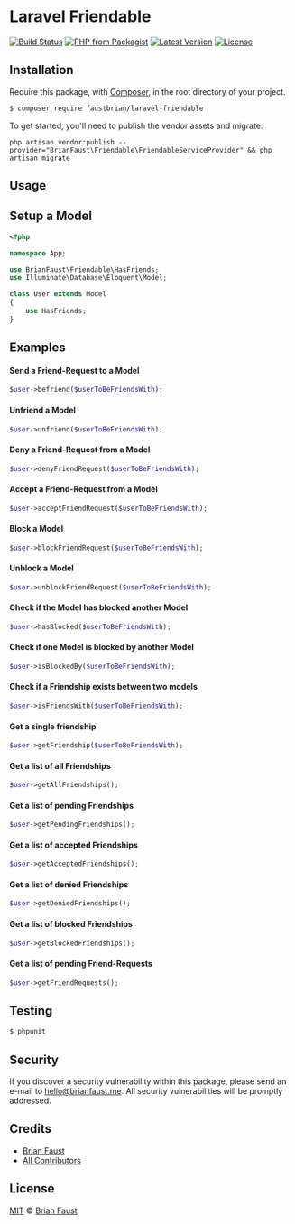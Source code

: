 # Laravel Friendable

[![Build Status](https://img.shields.io/travis/faustbrian/Laravel-Friendable/master.svg?style=flat-square)](https://travis-ci.org/faustbrian/Laravel-Friendable)
[![PHP from Packagist](https://img.shields.io/packagist/php-v/faustbrian/laravel-friendable.svg?style=flat-square)]()
[![Latest Version](https://img.shields.io/github/release/faustbrian/Laravel-Friendable.svg?style=flat-square)](https://github.com/faustbrian/Laravel-Friendable/releases)
[![License](https://img.shields.io/packagist/l/faustbrian/Laravel-Friendable.svg?style=flat-square)](https://packagist.org/packages/faustbrian/Laravel-Friendable)

## Installation

Require this package, with [Composer](https://getcomposer.org/), in the root directory of your project.

``` bash
$ composer require faustbrian/laravel-friendable
```

To get started, you'll need to publish the vendor assets and migrate:

```
php artisan vendor:publish --provider="BrianFaust\Friendable\FriendableServiceProvider" && php artisan migrate
```

## Usage

## Setup a Model
``` php
<?php

namespace App;

use BrianFaust\Friendable\HasFriends;
use Illuminate\Database\Eloquent\Model;

class User extends Model
{
    use HasFriends;
}
```

## Examples

#### Send a Friend-Request to a Model
``` php
$user->befriend($userToBeFriendsWith);
```

#### Unfriend a Model
``` php
$user->unfriend($userToBeFriendsWith);
```

#### Deny a Friend-Request from a Model
``` php
$user->denyFriendRequest($userToBeFriendsWith);
```

#### Accept a Friend-Request from a Model
``` php
$user->acceptFriendRequest($userToBeFriendsWith);
```

#### Block a Model
``` php
$user->blockFriendRequest($userToBeFriendsWith);
```

#### Unblock a Model
``` php
$user->unblockFriendRequest($userToBeFriendsWith);
```

#### Check if the Model has blocked another Model
``` php
$user->hasBlocked($userToBeFriendsWith);
```

#### Check if one Model is blocked by another Model
``` php
$user->isBlockedBy($userToBeFriendsWith);
```

#### Check if a Friendship exists between two models
``` php
$user->isFriendsWith($userToBeFriendsWith);
```

#### Get a single friendship
``` php
$user->getFriendship($userToBeFriendsWith);
```

#### Get a list of all Friendships
``` php
$user->getAllFriendships();
```

#### Get a list of pending Friendships
``` php
$user->getPendingFriendships();
```

#### Get a list of accepted Friendships
``` php
$user->getAcceptedFriendships();
```

#### Get a list of denied Friendships
``` php
$user->getDeniedFriendships();
```

#### Get a list of blocked Friendships
``` php
$user->getBlockedFriendships();
```

#### Get a list of pending Friend-Requests
``` php
$user->getFriendRequests();
```

## Testing

``` bash
$ phpunit
```

## Security

If you discover a security vulnerability within this package, please send an e-mail to hello@brianfaust.me. All security vulnerabilities will be promptly addressed.

## Credits

- [Brian Faust](https://github.com/faustbrian)
- [All Contributors](../../contributors)

## License

[MIT](LICENSE) © [Brian Faust](https://brianfaust.me)
